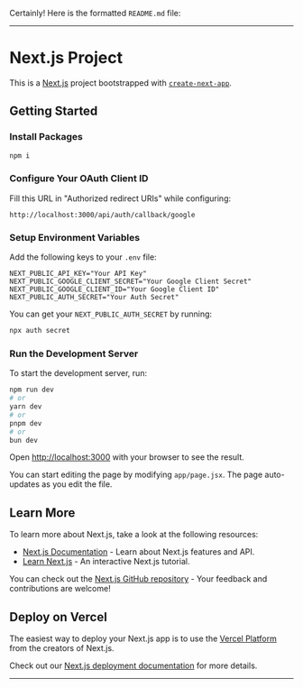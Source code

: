 Certainly! Here is the formatted `README.md` file:

---

# Next.js Project

This is a [Next.js](https://nextjs.org/) project bootstrapped with [`create-next-app`](https://github.com/vercel/next.js/tree/canary/packages/create-next-app).

## Getting Started

### Install Packages

```bash
npm i 

```

### Configure Your OAuth Client ID

Fill this URL in "Authorized redirect URIs" while configuring:
```
http://localhost:3000/api/auth/callback/google
```

### Setup Environment Variables

Add the following keys to your `.env` file:

```
NEXT_PUBLIC_API_KEY="Your API Key"
NEXT_PUBLIC_GOOGLE_CLIENT_SECRET="Your Google Client Secret"
NEXT_PUBLIC_GOOGLE_CLIENT_ID="Your Google Client ID"
NEXT_PUBLIC_AUTH_SECRET="Your Auth Secret"
```

You can get your `NEXT_PUBLIC_AUTH_SECRET` by running:
```bash
npx auth secret
```

### Run the Development Server

To start the development server, run:

```bash
npm run dev
# or
yarn dev
# or
pnpm dev
# or
bun dev
```

Open [http://localhost:3000](http://localhost:3000) with your browser to see the result.

You can start editing the page by modifying `app/page.jsx`. The page auto-updates as you edit the file.

## Learn More

To learn more about Next.js, take a look at the following resources:

- [Next.js Documentation](https://nextjs.org/docs) - Learn about Next.js features and API.
- [Learn Next.js](https://nextjs.org/learn) - An interactive Next.js tutorial.

You can check out the [Next.js GitHub repository](https://github.com/vercel/next.js) - Your feedback and contributions are welcome!

## Deploy on Vercel

The easiest way to deploy your Next.js app is to use the [Vercel Platform](https://vercel.com/new?utm_medium=default-template&filter=next.js&utm_source=create-next-app&utm_campaign=create-next-app-readme) from the creators of Next.js.

Check out our [Next.js deployment documentation](https://nextjs.org/docs/deployment) for more details.

---
